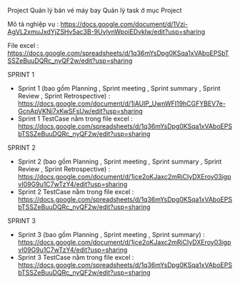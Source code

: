 Project Quản lý bán vé máy bay 
Quản lý task ở mục Project

Mô tả nghiệp vụ : https://docs.google.com/document/d/1Vzi-AgVL2xmuJxdYjZSHv5ac3B-9UvlynWpoiEDvkIw/edit?usp=sharing

File excel : https://docs.google.com/spreadsheets/d/1q36mYsDpg0KSqa1xVAboEPSbTSSZeBuuDQRc_nyQF2w/edit?usp=sharing

SPRINT 1 

- Sprint 1 (bao gồm Planning , Sprint meeting , Sprint summary , Sprint Review , Sprint Retrospective) : https://docs.google.com/document/d/1iAUlP_UwnWFI19hCGFYBEV7e-GcnApVKNi7xKwSFsUw/edit?usp=sharing
- Sprint 1 TestCase nằm trong file excel : https://docs.google.com/spreadsheets/d/1q36mYsDpg0KSqa1xVAboEPSbTSSZeBuuDQRc_nyQF2w/edit?usp=sharing

SPRINT 2

- Sprint 2 (bao gồm Planning , Sprint meeting , Sprint summary , Sprint Review , Sprint Retrospective) : https://docs.google.com/document/d/1jce2oKJaxc2mRiCIyDXEroy03igpvI09G9u1C7wTzY4/edit?usp=sharing
- Sprint 2 TestCase nằm trong file excel : https://docs.google.com/spreadsheets/d/1q36mYsDpg0KSqa1xVAboEPSbTSSZeBuuDQRc_nyQF2w/edit?usp=sharing

SPRINT 3

- Sprint 3 (bao gồm Planning , Sprint meeting , Sprint summary) : https://docs.google.com/document/d/1jce2oKJaxc2mRiCIyDXEroy03igpvI09G9u1C7wTzY4/edit?usp=sharing
- Sprint 3 TestCase nằm trong file excel : https://docs.google.com/spreadsheets/d/1q36mYsDpg0KSqa1xVAboEPSbTSSZeBuuDQRc_nyQF2w/edit?usp=sharing


